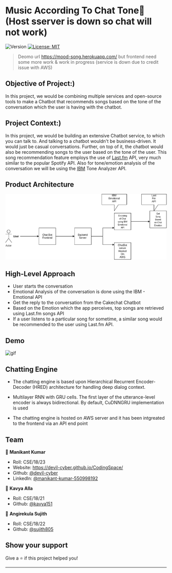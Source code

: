 # Music According To Chat Tone👋 (Host sserver is down so chat will not work)
![Version](https://img.shields.io/badge/version-1.0.0-blue.svg?cacheSeconds=2592000)
[![License: MIT](https://img.shields.io/badge/License-MIT-yellow.svg)](#)

> Deomo url https://mood-song.herokuapp.com/ but frontend need some more work & work in progress (service is down due to credit issue with AWS)

## Objective of Project:)
In this project, we would be combining multiple services and open-source tools to make a Chatbot that recommends songs based on the tone of the conversation which the user is having with the chatbot.

## Project Context:)
In this project, we would be building an extensive Chatbot service, to which you can talk to. And talking to a chatbot wouldn't be business-driven. It would just be casual conversations. Further, on top of it, the chatbot would also be recommending songs to the user based on the tone of the user. This song recommendation feature employs the use of [Last.fm](https://www.last.fm/api) API, very much similar to the popular Spotify API. Also for tone/emotion analysis of the conversation we will be using the [IBM](https://www.youtube.com/watch?v=wUb--6FPBik) Tone Analyzer API.

## Product Architecture
![image](https://github.com/devil-cyber/Mood-Music/blob/master/asset/arch.png)

## High-Level Approach
- User starts the conversation
- Emotional Analysis of the conversation is done using the IBM - Emotional API
- Get the reply to the conversation from the Cakechat Chatbot
- Based on the Emotion which the app perceives, top songs are retrieved using Last.fm songs API
- If a user listens to a particular song for sometime, a similar song would be recommended to the user using Last.fm API.
  
## Demo

![gif](https://github.com/devil-cyber/Mood-Music/blob/master/asset/demo.gif)

## Chatting Engine

- The chatting engine is based upon  Hierarchical Recurrent Encoder-Decoder (HRED) architecture for handling deep dialog context.

- Multilayer RNN with GRU cells. The first layer of the utterance-level encoder is always bidirectional. By default, CuDNNGRU implementation is used
- The chatting engine is hosted on AWS server and it has been intgreated to the frontend via an API end point



## Team

👤 **Manikant Kumar**
* Roll: CSE/18/23
* Website: https://devil-cyber.github.io/CodingSpace/
* Github: [@devil-cyber](https://github.com/devil-cyber)
* LinkedIn: [@manikant-kumar-550998192](https://linkedin.com/in/manikant-kumar-550998192)

👤 **Kavya Alla**
* Roll: CSE/18/21
* Github: [@kavya151](https://github.com/kavya151)

👤 **Angirekula Sujith**
* Roll: CSE/18/22
* Github: [@sujith805](https://github.com/suijith805)


## Show your support

Give a ⭐️ if this project helped you!


***
 
